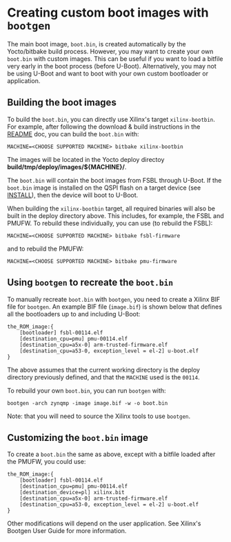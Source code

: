 # Creating custom boot images with `bootgen`

The main boot image, `boot.bin`, is created automatically by the Yocto/bitbake
build process.  However, you may want to create your own `boot.bin` with custom
images.  This can be useful if you want to load a bitfile very early in the
boot process (before U-Boot).  Alternatively, you may not be using U-Boot and
want to boot with your own custom bootloader or application.

## Building the boot images

To build the `boot.bin`, you can directly use Xilinx's target `xilinx-bootbin`.
For example, after following the download & build instructions in the
[README](README.md) doc, you can build the `boot.bin` with:

```
MACHINE=<CHOOSE SUPPORTED MACHINE> bitbake xilinx-bootbin
```

The images will be located in the Yocto deploy directoy 
**build/tmp/deploy/images/${MACHINE}/**.

The `boot.bin` will contain the boot images from FSBL through U-Boot.  If the
`boot.bin` image is installed on the QSPI flash on a target device (see
[INSTALL](INSTALL.md)), then the device will boot to U-Boot.

When building the `xilinx-bootbin` target, all required binaries will also be
built in the deploy directory above.  This includes, for example, the FSBL and
PMUFW.  To rebuild these individually, you can use (to rebuild the FSBL):

```
MACHINE=<CHOOSE SUPPORTED MACHINE> bitbake fsbl-firmware
```

and to rebuild the PMUFW:

```
MACHINE=<CHOOSE SUPPORTED MACHINE> bitbake pmu-firmware
```

## Using `bootgen` to recreate the `boot.bin`

To manually recreate `boot.bin` with `bootgen`, you need to create a Xilinx BIF
file for `bootgen`.  An example BIF file (`image.bif`) is shown below that
defines all the bootloaders up to and including U-Boot:

```
the_ROM_image:{ 
	[bootloader] fsbl-00114.elf
	[destination_cpu=pmu] pmu-00114.elf
	[destination_cpu=a5x-0] arm-trusted-firmware.elf
	[destination_cpu=a53-0, exception_level = el-2] u-boot.elf
}
```

The above assumes that the current working directory is the deploy directory
previously defined, and that the `MACHINE` used is the `00114`.

To rebuild your own `boot.bin`, you can run `bootgen` with:
```
bootgen -arch zynqmp -image image.bif -w -o boot.bin
```

Note: that you will need to source the Xilinx tools to use `bootgen`.

## Customizing the `boot.bin` image

To create a `boot.bin` the same as above, except with a bitfile loaded after
the PMUFW, you could use:

```
the_ROM_image:{ 
	[bootloader] fsbl-00114.elf
	[destination_cpu=pmu] pmu-00114.elf
	[destination_device=pl] xilinx.bit
	[destination_cpu=a5x-0] arm-trusted-firmware.elf
	[destination_cpu=a53-0, exception_level = el-2] u-boot.elf
}
```

Other modifications will depend on the user application.  See Xilinx's Bootgen
User Guide for more information.
